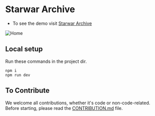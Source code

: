 # Starwar Archive

* To see the demo visit [Starwar Archive](https://starwar-archive.vercel.app/)

![Home](https://github.com/Leo5661/Starwar-Archive/blob/main/assets/home.jpg)

## Local setup
Run these commands in the project dir.
```
npm i
npm run dev
```

## To Contribute
We welcome all contributions, whether it's code or non-code-related. Before starting, please read the [CONTRIBUTION.md]('CONTRIBUTION.md') file.

